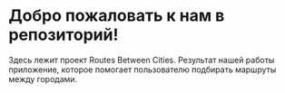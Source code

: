<h1>Добро пожаловать к нам в репозиторий!</h1>
Здесь лежит проект Routes Between Cities. Результат нашей работы приложение, которое помогает пользователю подбирать маршруты между городами.

